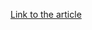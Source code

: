 [Link to the article](https://blogs.keysight.com/blogs/tech/nwvs.entry.html/2021/05/18/darkside_ransomware-QfsV.html)
